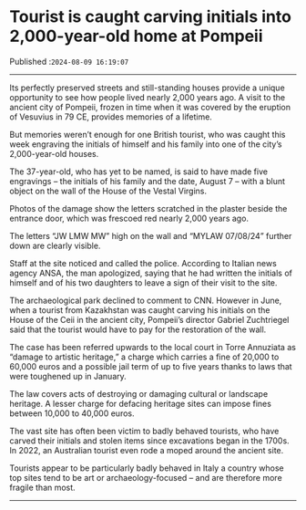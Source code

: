 # Tourist is caught carving initials into 2,000-year-old home at Pompeii

Published :`2024-08-09 16:19:07`

---

Its perfectly preserved streets and still-standing houses provide a unique opportunity to see how people lived nearly 2,000 years ago. A visit to the ancient city of Pompeii, frozen in time when it was covered by the eruption of Vesuvius in 79 CE, provides memories of a lifetime.

But memories weren’t enough for one British tourist, who was caught this week engraving the initials of himself and his family into one of the city’s 2,000-year-old houses.

The 37-year-old, who has yet to be named, is said to have made five engravings – the initials of his family and the date, August 7 – with a blunt object on the wall of the House of the Vestal Virgins.

Photos of the damage show the letters scratched in the plaster beside the entrance door, which was frescoed red nearly 2,000 years ago.

The letters “JW LMW MW” high on the wall and “MYLAW 07/08/24” further down are clearly visible.

Staff at the site noticed and called the police. According to Italian news agency ANSA, the man apologized, saying that he had written the initials of himself and of his two daughters to leave a sign of their visit to the site.

The archaeological park declined to comment to CNN. However in June, when a tourist from Kazakhstan was caught carving his initials on the House of the Ceii in the ancient city, Pompeii’s director Gabriel Zuchtriegel said that the tourist would have to pay for the restoration of the wall.

The case has been referred upwards to the local court in Torre Annuziata as “damage to artistic heritage,” a charge which carries a fine of 20,000 to 60,000 euros and a possible jail term of up to five years thanks to laws that were toughened up in January.

The law covers acts of destroying or damaging cultural or landscape heritage. A lesser charge for defacing heritage sites can impose fines between 10,000 to 40,000 euros.

The vast site has often been victim to badly behaved tourists, who have carved their initials and stolen items since excavations began in the 1700s. In 2022, an Australian tourist even rode a moped around the ancient site.

Tourists appear to be particularly badly behaved in Italy a country whose top sites tend to be art or archaeology-focused – and are therefore more fragile than most.

---

